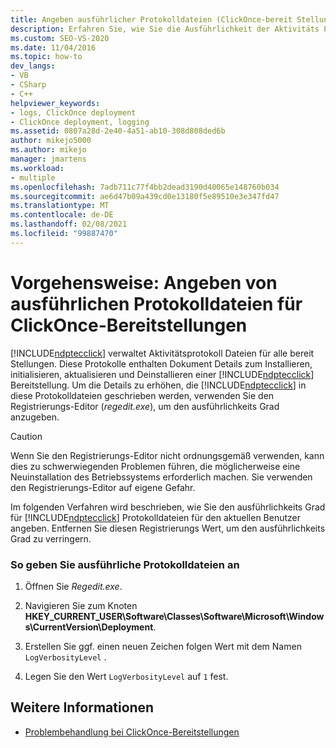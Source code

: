 ```yaml
---
title: Angeben ausführlicher Protokolldateien (ClickOnce-bereit Stellungen)
description: Erfahren Sie, wie Sie die Ausführlichkeit der Aktivitäts Protokolle angeben, die ClickOnce zum Installieren, initialisieren, aktualisieren und Deinstallieren einer ClickOnce-Bereitstellung verwaltet.
ms.custom: SEO-VS-2020
ms.date: 11/04/2016
ms.topic: how-to
dev_langs:
- VB
- CSharp
- C++
helpviewer_keywords:
- logs, ClickOnce deployment
- ClickOnce deployment, logging
ms.assetid: 0807a28d-2e40-4a51-ab10-308d808ded6b
author: mikejo5000
ms.author: mikejo
manager: jmartens
ms.workload:
- multiple
ms.openlocfilehash: 7adb711c77f4bb2dead3190d40065e148760b034
ms.sourcegitcommit: ae6d47b09a439cd0e13180f5e89510e3e347fd47
ms.translationtype: MT
ms.contentlocale: de-DE
ms.lasthandoff: 02/08/2021
ms.locfileid: "99887470"
---
```

# <a name="how-to-specify-verbose-log-files-for-clickonce-deployments"></a>Vorgehensweise: Angeben von ausführlichen Protokolldateien für ClickOnce-Bereitstellungen
[!INCLUDE[ndptecclick](../deployment/includes/ndptecclick_md.md)] verwaltet Aktivitätsprotokoll Dateien für alle bereit Stellungen. Diese Protokolle enthalten Dokument Details zum Installieren, initialisieren, aktualisieren und Deinstallieren einer [!INCLUDE[ndptecclick](../deployment/includes/ndptecclick_md.md)] Bereitstellung. Um die Details zu erhöhen, die [!INCLUDE[ndptecclick](../deployment/includes/ndptecclick_md.md)] in diese Protokolldateien geschrieben werden, verwenden Sie den Registrierungs-Editor (*regedit.exe*), um den ausführlichkeits Grad anzugeben.

> [!CAUTION]
> Wenn Sie den Registrierungs-Editor nicht ordnungsgemäß verwenden, kann dies zu schwerwiegenden Problemen führen, die möglicherweise eine Neuinstallation des Betriebssystems erforderlich machen. Sie verwenden den Registrierungs-Editor auf eigene Gefahr.

 Im folgenden Verfahren wird beschrieben, wie Sie den ausführlichkeits Grad für [!INCLUDE[ndptecclick](../deployment/includes/ndptecclick_md.md)] Protokolldateien für den aktuellen Benutzer angeben. Entfernen Sie diesen Registrierungs Wert, um den ausführlichkeits Grad zu verringern.

### <a name="to-specify-verbose-log-files"></a>So geben Sie ausführliche Protokolldateien an

1. Öffnen Sie *Regedit.exe*.

2. Navigieren Sie zum Knoten **HKEY_CURRENT_USER\Software\Classes\Software\Microsoft\Windows\CurrentVersion\Deployment**.

3. Erstellen Sie ggf. einen neuen Zeichen folgen Wert mit dem Namen `LogVerbosityLevel` .

4. Legen Sie den Wert `LogVerbosityLevel` auf `1` fest.

## <a name="see-also"></a>Weitere Informationen
- [Problembehandlung bei ClickOnce-Bereitstellungen](../deployment/troubleshooting-clickonce-deployments.md)